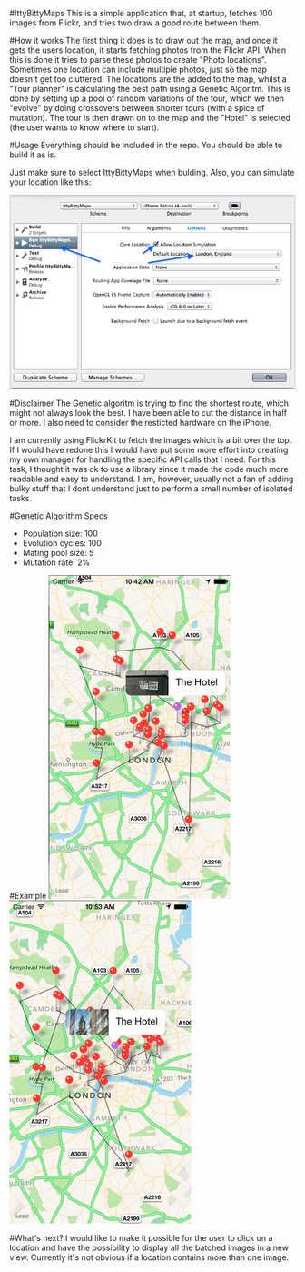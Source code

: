 #IttyBittyMaps
This is a simple application that, at startup, fetches 100 images from Flickr, and tries two draw a good route between them. 

#How it works
The first thing it does is to draw out the map, and once it gets the users location, it starts fetching photos from the Flickr API. When this is done it tries to parse these photos to create "Photo locations". Sometimes one location can include multiple photos, just so the map doesn't get too cluttered. 
The locations are the added to the map, whilst a "Tour planner" is calculating the best path using a Genetic Algoritm. This is done by setting up a pool of random variations of the tour, which we then "evolve" by doing crossovers between shorter tours (with a spice of mutation). The tour is then drawn on to the map and the "Hotel" is selected (the user wants to know where to start). 

#Usage
Everything should be included in the repo. You should be able to build it as is. 

Just make sure to select IttyBittyMaps when bulding. Also, you can simulate your location like this: 

![How to](howto.png "Howto")


#Disclaimer
The Genetic algoritm is trying to find the shortest route, which might not always look the best. I have been able to cut the distance in half or more. I also need to consider the resticted hardware on the iPhone. 

I am currently using FlickrKit to fetch the images which is a bit over the top. If I would have redone this I would have put some more effort into creating my own manager for handling the specific API calls that I need. For this task, I thought it was ok to use a library since it made the code much more readable and easy to understand. I am, however, usually not a fan of adding bulky stuff that I dont understand just to perform a small number of isolated tasks. 

#Genetic Algorithm Specs

* Population size: 100
* Evolution cycles: 100
* Mating pool size: 5
* Mutation rate: 2%

#Example
![An example](screenshot2.png "Example")
![An example](screenshot3.png "Example")

#What's next?
I would like to make it possible for the user to click on a location and have the possibility to display all the batched images in a new view. Currently it's not obvious if a location contains more than one image. 

